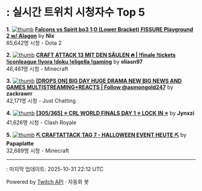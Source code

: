 # : 실시간 트위치 시청자수 Top 5

**1.** [![thumb](https://static-cdn.jtvnw.net/previews-ttv/live_user_nix-320x180.jpg)](https://twitch.tv/Nix)
**[Falcons vs Spirit bo3 1:0 (Lower Bracket) FISSURE Playground 2 w/ Alagon](https://twitch.tv/Nix)** by **Nix**<br>65,642명 시청  - Dota 2

**2.** [![thumb](https://static-cdn.jtvnw.net/previews-ttv/live_user_eliasn97-320x180.jpg)](https://twitch.tv/eliasn97)
**[CRAFT ATTACK 13 MIT DEN SÄULEN 🔥 | !finale !tickets !iconleague !lyora !doku !eligella  !gaming](https://twitch.tv/eliasn97)** by **eliasn97**<br>46,461명 시청  - Minecraft

**3.** [![thumb](https://static-cdn.jtvnw.net/previews-ttv/live_user_zackrawrr-320x180.jpg)](https://twitch.tv/zackrawrr)
**[[DROPS ON] BIG DAY HUGE DRAMA NEW BIG NEWS AND GAMES  MULTISTREAMING+REACTS | Follow  @asmongold247](https://twitch.tv/zackrawrr)** by **zackrawrr**<br>42,171명 시청  - Just Chatting

**4.** [![thumb](https://static-cdn.jtvnw.net/previews-ttv/live_user_jynxzi-320x180.jpg)](https://twitch.tv/Jynxzi)
**[[305/365] ⭐️ CRL WORLD FINALS DAY 1 ⭐️ LOCK IN ⭐️](https://twitch.tv/Jynxzi)** by **Jynxzi**<br>41,626명 시청  - Clash Royale

**5.** [![thumb](https://static-cdn.jtvnw.net/previews-ttv/live_user_papaplatte-320x180.jpg)](https://twitch.tv/Papaplatte)
**[⛏️ CRAFTATTACK TAG 7 - HALLOWEEN EVENT HEUTE ⛏️](https://twitch.tv/Papaplatte)** by **Papaplatte**<br>32,689명 시청  - Minecraft


---
: 마지막 업데이트: 2025-10-31 22:12 UTC

Powered by [Twitch API](https://dev.twitch.tv/docs/api/reference) · 자동화 봇